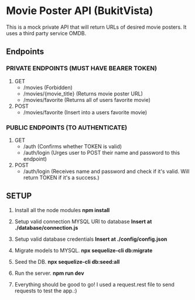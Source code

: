 # Movie Poster API (BukitVista)

This is a mock private API that will return URLs of desired movie posters. It uses a third party service OMDB.

## Endpoints
### PRIVATE ENDPOINTS (MUST HAVE BEARER TOKEN)
1. GET
    - /movies (Forbidden) 
    - /movies/{movie_title} (Returns movie poster URL)
    - /movies/favorite (Returns all of users favorite movie)
2. POST
    - /movies/favorite (Insert into a users favorite movie)

### PUBLIC ENDPOINTS (TO AUTHENTICATE)
1. GET
    - /auth (Confirms whether TOKEN is valid)
    - /auth/login (Urges user to POST their name and password to this endpoint)
2. POST
    - /auth/login (Receives name and password and check if it's valid. Will return TOKEN if it's a success.)

## SETUP
1. Install all the node modules 
**npm install**

2. Setup valid connection MYSQL URI to database 
**Insert at ./database/connection.js**
3. Setup valid database credentials 
**Insert at ./config/config.json**

4. Migrate models to MYSQL. 
**npx sequelize-cli db:migrate**
5. Seed the DB.
**npx sequelize-cli db:seed:all**

6. Run the server.
**npm run dev**

7. Everything should be good to go! I used a request.rest file to send requests to test the app.:)